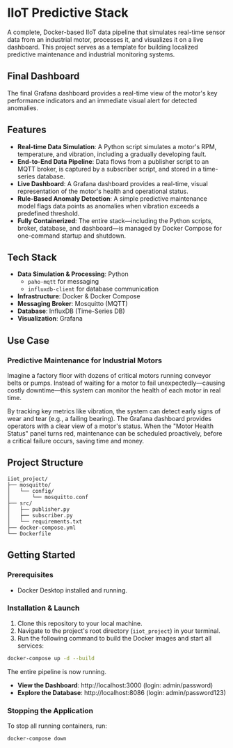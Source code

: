 # IIoT Predictive Stack

A complete, Docker-based IIoT data pipeline that simulates real-time sensor data from an industrial motor, processes it, and visualizes it on a live dashboard. This project serves as a template for building localized predictive maintenance and industrial monitoring systems.

## Final Dashboard

The final Grafana dashboard provides a real-time view of the motor's key performance indicators and an immediate visual alert for detected anomalies.

## Features

- **Real-time Data Simulation**: A Python script simulates a motor's RPM, temperature, and vibration, including a gradually developing fault.
- **End-to-End Data Pipeline**: Data flows from a publisher script to an MQTT broker, is captured by a subscriber script, and stored in a time-series database.
- **Live Dashboard**: A Grafana dashboard provides a real-time, visual representation of the motor's health and operational status.
- **Rule-Based Anomaly Detection**: A simple predictive maintenance model flags data points as anomalies when vibration exceeds a predefined threshold.
- **Fully Containerized**: The entire stack—including the Python scripts, broker, database, and dashboard—is managed by Docker Compose for one-command startup and shutdown.

## Tech Stack

- **Data Simulation & Processing**: Python
  - `paho-mqtt` for messaging
  - `influxdb-client` for database communication
- **Infrastructure**: Docker & Docker Compose
- **Messaging Broker**: Mosquitto (MQTT)
- **Database**: InfluxDB (Time-Series DB)
- **Visualization**: Grafana

## Use Case

### Predictive Maintenance for Industrial Motors

Imagine a factory floor with dozens of critical motors running conveyor belts or pumps. Instead of waiting for a motor to fail unexpectedly—causing costly downtime—this system can monitor the health of each motor in real time.

By tracking key metrics like vibration, the system can detect early signs of wear and tear (e.g., a failing bearing). The Grafana dashboard provides operators with a clear view of a motor's status. When the "Motor Health Status" panel turns red, maintenance can be scheduled proactively, before a critical failure occurs, saving time and money.

## Project Structure

```
iiot_project/
├── mosquitto/
│   └── config/
│       └── mosquitto.conf
├── src/
│   ├── publisher.py
│   ├── subscriber.py
│   └── requirements.txt
├── docker-compose.yml
└── Dockerfile
```

## Getting Started

### Prerequisites

- Docker Desktop installed and running.

### Installation & Launch

1. Clone this repository to your local machine.
2. Navigate to the project's root directory (`iiot_project`) in your terminal.
3. Run the following command to build the Docker images and start all services:

```bash
docker-compose up -d --build
```

The entire pipeline is now running.
- **View the Dashboard**: http://localhost:3000 (login: admin/password)
- **Explore the Database**: http://localhost:8086 (login: admin/password123)

### Stopping the Application

To stop all running containers, run:

```bash
docker-compose down
```
